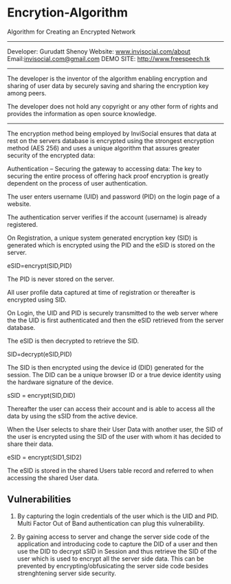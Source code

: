 # Encrytion-Algorithm
Algorithm for Creating an Encrypted Network
*******************************************************************************************
Developer: Gurudatt Shenoy
Website: www.invisocial.com/about
Email:invisocial.com@gmail.com
DEMO SITE: http://www.freespeech.tk
*******************************************************************************************

The developer is the inventor of the algorithm enabling encryption and sharing of user data
by securely saving and sharing the encryption key among peers.

The developer does not hold any copyright or any other form of rights and provides the information
as open source knowledge.
*******************************************************************************************

The encryption method being employed by InviSocial ensures that data at rest on the servers database is encrypted using the strongest encryption method (AES 256) and uses a unique algorithm that assures greater security of the encrypted data:

Authentication – Securing the gateway to accessing data: The key to securing the entire process of offering hack proof encryption is greatly dependent on the process of user authentication. 

The user enters username (UID) and password (PID) on the login page of a website.

The authentication server verifies if the account (username) is already registered.

On Registration, a unique system generated encryption key (SID) is generated which is encrypted using the PID and the eSID is stored on the server. 

eSID=encrypt(SID,PID)

The PID is never stored on the server. 

All user profile data captured at time of registration or thereafter is encrypted using SID.

On Login, the UID and PID is securely transmitted to the web server where the the UID is first authenticated and then the eSID retrieved from the server database.

The eSID is then decrypted to retrieve the SID.

SID=decrypt(eSID,PID)

The SID is then encrypted using the device id (DID) generated for the session. The DID can be a unique browser ID or a true device identity using the hardware signature of the device.

sSID =  encrypt(SID,DID)

Thereafter the user can access their account and is able to access all the data by using the sSID from the active device.

When the User selects to share their User Data with another user, the SID of the user is encrypted using the SID of the user with whom it has decided to share their data. 

eSID = encrypt(SID1,SID2) 

The eSID is stored in the shared Users table record and referred to when accessing the shared User data.

Vulnerabilities
---------------
1. By capturing the login credentials of the user which is the UID and PID. Multi Factor Out of Band authentication can plug this vulnerability.

2. By gaining access to server and change the server side code of the application and introducing code to capture the DID of a user and then use the DID to decrypt sSID in Session and thus retrieve the SID of the user which is used to encrypt all the server side data. This can be prevented by encrypting/obfusicating the server side code besides strenghtening server side security.

